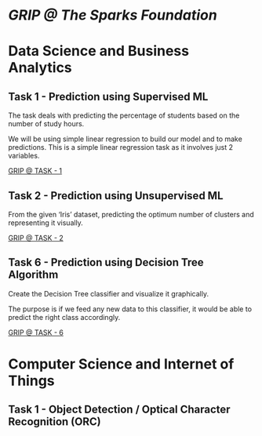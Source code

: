 # _GRIP @ The Sparks Foundation_

# Data Science and Business Analytics

## Task 1 - Prediction using Supervised ML

The task deals with predicting the percentage of students based on the number of study hours.

We will be using simple linear regression to build our model and to make predictions. This is a simple linear regression task as it involves just 2 variables.

[GRIP @ TASK - 1](https://github.com/deepthiinduri/GRIP-TheSparksFoundation/blob/main/TASK%20-%201.ipynb)


## Task 2 - Prediction using Unsupervised ML

From the given ‘Iris’ dataset, predicting the optimum number of clusters and representing it visually.

[GRIP @ TASK - 2](https://github.com/deepthiinduri/GRIP-TheSparksFoundation/blob/main/TASK%20-%202.ipynb)


## Task 6 - Prediction using Decision Tree Algorithm

Create the Decision Tree classifier and visualize it graphically.

The purpose is if we feed any new data to this classifier, it would be able to predict the right class accordingly.

[GRIP @ TASK - 6](https://github.com/deepthiinduri/GRIP-TheSparksFoundation/blob/main/TASK%20-%206.ipynb)

#

# Computer Science and Internet of Things

## Task 1 - Object Detection / Optical Character Recognition (ORC) 
